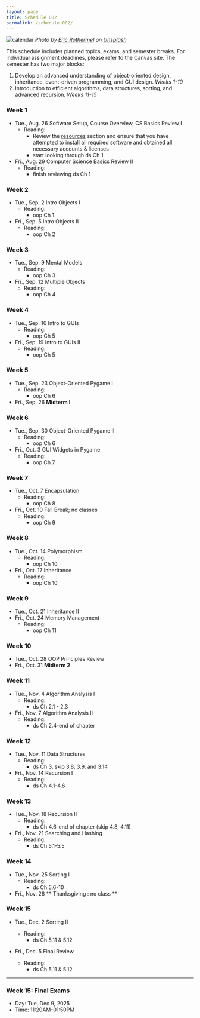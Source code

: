 ```yaml
---
layout: page
title: Schedule 002
permalink: /schedule-002/
---
```


![calendar](/img/eric-rothermel-FoKO4DpXamQ-unsplash-med.jpg)
*Photo by <a href="https://unsplash.com/@erothermel?utm_source=unsplash&utm_medium=referral&utm_content=creditCopyText">Eric Rothermel</a> on <a href="https://unsplash.com/s/photos/calendar?utm_source=unsplash&utm_medium=referral&utm_content=creditCopyText">Unsplash</a>*

This schedule includes planned topics, exams, and semester breaks. For individual assignment deadlines, please refer to the Canvas site. The semester has two major blocks:
1. Develop an advanced understanding of object-oriented design, inheritance, event-driven programming, and GUI design. *Weeks 1-10*
1. Introduction to efficient algorithms, data structures, sorting, and advanced recursion. *Weeks 11-15*

### Week 1 
- Tue., Aug. 26 Software Setup, Course Overview, CS Basics Review I
   - Reading: 
     - Review the [resources](/resources) section and ensure that you have attempted to install all required software and obtained all necessary accounts & licenses
     - start looking through ds Ch 1
- Fri., Aug. 29 Computer Science Basics Review II
   - Reading:
     - finish reviewing ds Ch 1

### Week 2
- Tue., Sep. 2 Intro Objects I
  - Reading: 
    - oop Ch 1
- Fri., Sep. 5 Intro Objects II
  - Reading: 
    - oop Ch 2

### Week 3
- Tue., Sep. 9 Mental Models
  - Reading: 
    - oop Ch 3
- Fri., Sep. 12 Multiple Objects
  - Reading: 
    - oop Ch 4

### Week 4
- Tue., Sep. 16 Intro to GUIs
  - Reading:
    - oop Ch 5
- Fri., Sep. 19 Intro to GUIs II
  - Reading:
    - oop Ch 5

### Week 5
- Tue., Sep. 23 Object-Oriented Pygame I
  - Reading:
    - oop Ch 6
- Fri., Sep. 26 **Midterm I** 

### Week 6
- Tue., Sep. 30 Object-Oriented Pygame II
  - Reading:
    - oop Ch 6
- Fri., Oct. 3 GUI Widgets in Pygame
  - Reading:
    - oop Ch 7

### Week 7
- Tue., Oct. 7 Encapsulation
  - Reading:
    - oop Ch 8
- Fri., Oct. 10 Fall Break; no classes
  - Reading:
    - oop Ch 9
### Week 8
- Tue., Oct. 14 Polymorphism
  - Reading:
    - oop Ch 10
- Fri., Oct. 17 Inheritance
  - Reading:
    - oop Ch 10

### Week 9
- Tue., Oct. 21 Inheritance II
- Fri., Oct. 24 Memory Management
  - Reading:
    - oop Ch 11

### Week 10
- Tue., Oct. 28 OOP Principles Review
- Fri., Oct. 31 **Midterm 2**

### Week 11
- Tue., Nov. 4 Algorithm Analysis I
  - Reading:
    - ds Ch 2.1 - 2.3
- Fri., Nov. 7 Algorithm Analysis II
  - Reading:
    - ds Ch 2.4-end of chapter

### Week 12
- Tue., Nov. 11 Data Structures
  - Reading:
    - ds Ch 3, skip 3.8, 3.9, and 3.14
- Fri., Nov. 14 Recursion I
  - Reading:
    - ds Ch 4.1-4.6

### Week 13
- Tue., Nov. 18 Recursion II
  - Reading:
    - ds Ch 4.6-end of chapter (skip 4.8, 4.11)
- Fri., Nov. 21 Searching and Hashing
  - Reading:
    - ds Ch 5.1-5.5 

### Week 14
- Tue., Nov. 25 Sorting I 
  - Reading:
    - ds Ch 5.6-10
- Fri., Nov. 28 ** Thanksgiving : no class ** 

### Week 15
- Tue., Dec. 2 Sorting II
  - Reading:
    - ds Ch 5.11 & 5.12
   
- Fri., Dec. 5 Final Review
  - Reading:
    - ds Ch 5.11 & 5.12

---

### Week 15: Final Exams
- Day: Tue, Dec 9, 2025	
- Time: 11:20AM-01:50PM
